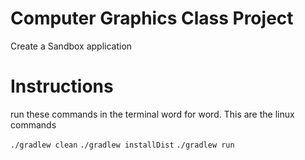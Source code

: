 # Computer Graphics Class Project

Create a Sandbox application

# Instructions

run these commands in the terminal word for word. This are the linux commands

`./gradlew clean`
`./gradlew installDist`
`./gradlew run`